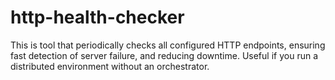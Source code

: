 # http-health-checker
This is  tool that periodically checks all configured HTTP endpoints, ensuring fast detection of server failure, and reducing downtime. Useful if you run a distributed environment without an orchestrator.

